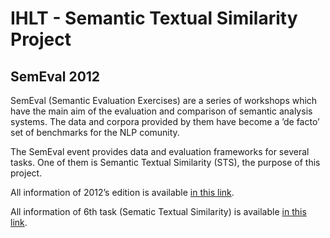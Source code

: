 # IHLT - Semantic Textual Similarity Project

## SemEval 2012

SemEval (Semantic Evaluation Exercises) are a series of workshops which have the main aim of the evaluation and comparison of semantic analysis systems. The data and corpora provided by them have become a ’de facto’ set of benchmarks for the NLP comunity.

The SemEval event provides data and evaluation frameworks for several tasks. One of them is Semantic Textual Similarity (STS), the purpose of this project.

All information of 2012’s edition is available [in this link](https://www.cs.york.ac.uk/semeval-2012/).

All information of 6th task (Sematic Textual Similarity) is available [in this link](https://www.cs.york.ac.uk/semeval-2012/task6/index.html).
